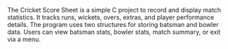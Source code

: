 The Cricket Score Sheet is a simple C project to record and display match statistics. It tracks runs, wickets, overs, extras, and player performance details. The program uses two structures for storing batsman and bowler data. Users can view batsman stats, bowler stats, match summary, or exit via a menu.
